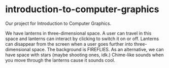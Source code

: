 # introduction-to-computer-graphics
Our project for Introduction to Computer Graphics.

We have lanterns in three-dimensional space. 
A user can travel in this space and lanterns can interact by clicking to switch it on or off.
Lanterns can disappear from the screen when a user goes further into three-dimensional space.
The background is FIREFLIES. As an alternative, we can have space with stars (maybe shooting ones, idk.)
Chime-like sounds when you move through the lanterns cause it sounds cool.